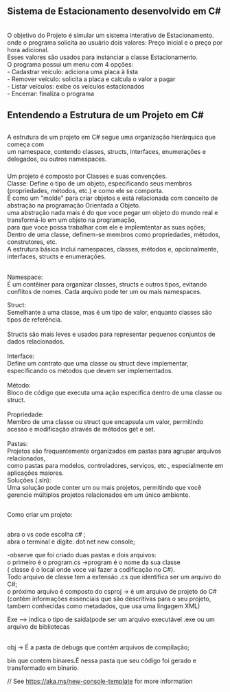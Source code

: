<h2>Sistema de Estacionamento desenvolvido em C#</h2><br> O objetivo do Projeto é simular um sistema interativo de Estacionamento.<br>
onde o programa solicita ao usuário dois valores: Preço inicial e o preço por hora adicional.<br>
Esses valores são usados para instanciar a classe Estacionamento.<br>
O programa possui um menu com 4 opções:<br>
- Cadastrar veículo: adiciona uma placa à lista<br>
- Remover veículo: solicita a placa e calcula o valor a pagar<br>
- Listar veículos: exibe os veículos estacionados<br>
- Encerrar: finaliza o programa
<h2></h2>
<h2>Entendendo a Estrutura de um Projeto em C#<h2>
<h3></h3>A estrutura de um projeto em C# segue uma organização hierárquica que começa com<br>
um namespace, contendo classes, structs, interfaces, enumerações e delegados, ou outros namespaces.<br> 
<h3></h3>Um projeto é composto por Classes e suas convenções.<br>
Classe:
Define o tipo de um objeto, especificando seus membros (propriedades, métodos, etc.) e como ele se comporta.<br>
É como um "molde" para criar objetos e está relacionada com conceito de abstração na programação Orientada a Objeto.<br>
uma abstração nada mais é do que voce pegar um objeto do mundo real e transformá-lo em um objeto na programação,<br>
para que voce possa trabalhar com ele e implemtentar as suas ações;<br>
Dentro de uma classe, definem-se membros como propriedades, métodos, construtores, etc. <br>
A estrutura básica inclui namespaces, classes, métodos e, opcionalmente, interfaces, structs e enumerações. <br><br>

Namespace:<br>
É um contêiner para organizar classes, structs e outros tipos, evitando conflitos de nomes. Cada arquivo pode ter um ou mais namespaces. <br>

Struct:<br>
Semelhante a uma classe, mas é um tipo de valor, enquanto classes são tipos de referência.<br><br>
Structs são mais leves e usados para representar pequenos conjuntos de dados relacionados. <br><br>
Interface:<br>
Define um contrato que uma classe ou struct deve implementar, especificando os métodos que devem ser implementados. <br><br>
Método:<br>
Bloco de código que executa uma ação específica dentro de uma classe ou struct. <br><br>
Propriedade:<br>
Membro de uma classe ou struct que encapsula um valor, permitindo acesso e modificação através de métodos get e set. <br><br>
Pastas:<br>
Projetos são frequentemente organizados em pastas para agrupar arquivos relacionados, <br>
como pastas para modelos, controladores, serviços, etc., especialmente em aplicações maiores. <br>
Soluções (.sln):<br>
Uma solução pode conter um ou mais projetos, permitindo que você gerencie múltiplos projetos relacionados em um único ambiente. <br>

<h2></h2> Como criar um projeto:<h2></h2>
abra o vs code escolha c# ;<br>
abra o terminal e digite: dot net new console;<br>

-observe que foi criado duas pastas e dois arquivos:<br>
o primeiro é o program.cs ->program é o nome da sua classe<br>
( classe é o local onde voce vai fazer a codificação no C#).<br>
Todo arquivo de classe tem a extensão .cs que identifica ser um arquivo do C#;<br>
o próximo arquivo é composto do csproj -> é um arquivo de projeto do C# <br>
(contém informações essenciais que são descritivas para o seu projeto,<br>
tambem conhecidas como metadados, que usa uma lingagem XML)<br>

  <PropertyGroup>
    <OutputType>Exe</OutputType> --> indica o tipo de saída(pode ser um arquivo executável .exe ou um arquivo de bibliotecas<br><br>
   
obj  -> É a pasta de debugs que contém arquivos de compilação;

bin que contem binares.É nessa pasta que seu código foi gerado e transformado em binario.

// See https://aka.ms/new-console-template for more information
